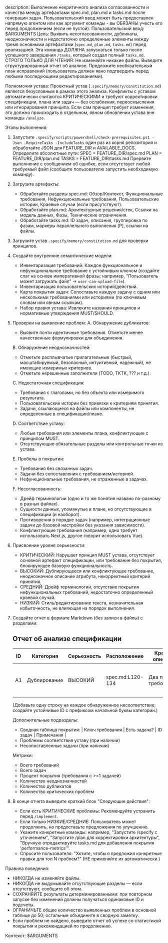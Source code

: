 description: Выполнение некритичного анализа согласованности и качества между артефактами spec.md, plan.md и tasks.md после генерации задач.
Пользовательский ввод может быть предоставлен напрямую агентом или как аргумент команды - вы ОБЯЗАНЫ учесть его перед продолжением (если не пустой).
Пользовательский ввод:
$ARGUMENTS
Цель: Выявить несогласованности, дубликаты, неоднозначности и недостаточно определенные элементы между тремя основными артефактами (`spec.md`, `plan.md`, `tasks.md`) перед реализацией. Эта команда ДОЛЖНА запускаться только после успешного завершения `/tasks`, который создал полный `tasks.md`.
СТРОГО ТОЛЬКО ДЛЯ ЧТЕНИЯ: Не изменяйте никакие файлы. Выведите структурированный отчет об анализе. Предложите необязательный план исправлений (пользователь должен явно подтвердить перед любыми последующими редактированиями).

Полномочия устава: Проектный устав (`.specify/memory/constitution.md`) является безусловным в рамках этого анализа. Конфликты с уставом автоматически считаются КРИТИЧЕСКИМИ и требуют корректировки спецификации, плана или задач — без ослабления, переосмысления или игнорирования принципа. Если сам принцип требует изменения, это должно происходить в отдельном, явном обновлении устава вне команды `/analyze`.

Этапы выполнения:
1. Запустите `.specify/scripts/powershell/check-prerequisites.ps1 -Json -RequireTasks -IncludeTasks` один раз из корня репозитория и обработайте JSON для FEATURE_DIR и AVAILABLE_DOCS. Определите абсолютные пути:
   SPEC = FEATURE_DIR/spec.md
   PLAN = FEATURE_DIR/plan.md
   TASKS = FEATURE_DIR/tasks.md
   Прервите выполнение с сообщением об ошибке, если отсутствует любой требуемый файл (сообщите пользователю запустить необходимую команду).

2. Загрузите артефакты:
   - Обработайте разделы spec.md: Обзор/Контекст, Функциональные требования, Нефункциональные требования, Пользовательские истории, Краевые случаи (если присутствуют).
   - Обработайте plan.md: Архитектурные решения/стек, Ссылки на модель данных, Фазы, Технические ограничения.
   - Обработайте tasks.md: ID задач, описания, группировка по фазам, маркеры параллельного выполнения [P], ссылки на файлы.

3. Загрузите устав `.specify/memory/constitution.md` для проверки принципов.

4. Создайте внутренние семантические модели:
   - Инвентаризация требований: Каждое функциональное и нефункциональное требование с устойчивым ключом (создайте слаг на основе императивной фразы; например, "Пользователь может загружать файл" -> `user-can-upload-file`).
   - Инвентаризация пользовательских историй/действий.
   - Карта покрытия задач: Сопоставьте каждую задачу с одним или несколькими требованиями или историями (по ключевым словам или явным ссылкам).
   - Набор правил устава: Извлеките названия принципов и нормативные утверждения MUST/SHOULD.

5. Проверки на выявление проблем:
   A. Обнаружение дубликатов:
      - Выявите почти идентичные требования. Отметьте менее качественные формулировки для объединения.
   
   B. Обнаружение неоднозначностей:
      - Отметьте расплывчатые прилагательные (быстрый, масштабируемый, безопасный, интуитивный, надежный), не имеющие измеримых критериев.
      - Отметьте нерешенные заполнители (TODO, TKTK, ??? и т.д.).
   
   C. Недостаточная спецификация:
      - Требования с глаголами, но без объекта или измеримого результата.
      - Пользовательские истории без привязки к критериям принятия.
      - Задачи, ссылающиеся на файлы или компоненты, не определенные в спецификации/плане.
   
   D. Соответствие уставу:
      - Любые требования или элементы плана, конфликтующие с принципом MUST.
      - Отсутствующие обязательные разделы или контрольные точки из устава.
   
   E. Пробелы в покрытии:
      - Требования без связанных задач.
      - Задачи без сопоставления с требованием/историей.
      - Нефункциональные требования, не отраженные в задачах.
   
   F. Несогласованность:
      - Дрейф терминологии (одно и то же понятие названо по-разному в разных файлах).
      - Сущности данных, упомянутые в плане, но отсутствующие в спецификации (и наоборот).
      - Противоречия в порядке задач (например, интеграционные задачи до базовой настройки без указания зависимости).
      - Конфликтующие требования (например, одно требует использовать Next.js, другое говорит использовать Vue).

6. Присвоение уровня серьезности:
   - КРИТИЧЕСКИЙ: Нарушает принцип MUST устава, отсутствует основной артефакт спецификации, или требование без покрытия, блокирующее базовую функциональность.
   - ВЫСОКИЙ: Дублирующееся или конфликтующее требование, неоднозначное описание атрибута, некорректный критерий принятия.
   - СРЕДНИЙ: Дрейф терминологии, отсутствие покрытия нефункциональных требований, недостаточно определенный краевой случай.
   - НИЗКИЙ: Стиль/редактирование текста, незначительная избыточность, не влияющая на порядок выполнения.

7. Создайте отчет в формате Markdown (без записи в файлы) с разделами:
   ##	Отчет об анализе спецификации
   | ID | Категория | Серьезность | Расположение | Краткое описание | Рекомендация |
   | --- | --- | --- | --- | --- | --- |
   | A1 | Дублирование | ВЫСОКИЙ | spec.md:L120-134 | Два похожих требования... | Объедините формулировки; оставьте более четкую версию |
   (Добавьте одну строку на каждое обнаруженное несоответствие; создайте устойчивые ID с префиксом начальной буквы категории.)

   Дополнительные подразделы:
   - Сводная таблица покрытия:
     | Ключ требования | Есть задача? | ID задач | Примечания |
   - Проблемы соответствия уставу (при наличии)
   - Несопоставленные задачи (при наличии)

   Метрики:
   - Всего требований
   - Всего задач
   - Процент покрытия (требования с >=1 задачей)
   - Количество неоднозначностей
   - Количество дубликатов
   - Количество критических проблем

8. В конце отчета выведите краткий блок "Следующие действия":
   - Если есть КРИТИЧЕСКИЕ проблемы: Рекомендуйте устранить перед `/implement`.
   - Если только НИЗКИЕ/СРЕДНИЕ: Пользователь может продолжить, но предоставьте предложения по улучшению.
   - Укажите конкретные команды: например, "Запустите /specify с уточнением", "Запустите /plan для корректировки архитектуры", "Вручную отредактируйте tasks.md для добавления покрытия 'performance-metrics'".
   - Спросите пользователя: "Хотите, чтобы я предложил конкретные правки для топ N проблем?" (НЕ применяйте их автоматически.)

Правила поведения:
- НИКОГДА не изменяйте файлы.
- НИКОГДА не выдумывайте отсутствующие разделы — если отсутствуют, сообщите об этом.
- СОХРАНЯЙТЕ результаты детерминированными: при повторном запуске без изменений должны получаться одинаковые ID и подсчеты.
- ОГРАНИЧЬТЕ общее количество выявленных проблем в основной таблице до 50; остальные объедините в сводную заметку.
- Если проблем не найдено, выведите отчет об успехе со статистикой покрытия и рекомендацией по продолжению.

Контекст: $ARGUMENTS